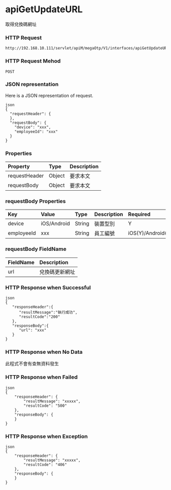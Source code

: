 # apiGetUpdateURL
取得兌換碼網址

### HTTP Request
```
http://192.168.10.111/servlet/apiM/megaOtp/V1/interfaces/apiGetUpdateURL
```

### HTTP Request Mehod
```
POST
```

### JSON representation
Here is a JSON representation of request.
```
json
{
  "requestHeader": {
  },
  "requestBody": {
    "device": "xxx",
    "employeeId": "xxx"
  }
}
```

### Properties
| Property | Type | Description |
|:---------|:-----|:------------|
| requestHeader | Object | 要求本文 |
| requestBody | Object | 要求本文 |

### requestBody Properties
| Key | Value | Type | Description | Required | Format |
|:----------|:-------------|:-----|:------------|:------------|:------------|
| device | iOS/Android | String | 裝置型別 | Y | n/a |
| employeeId | xxx | String | 員工編號 | iOS(Y)/Android(N) | n/a |

### requestBody FieldName
| FieldName | Description |
|:----------|:-------------|
| url | 兌換碼更新網址 |

### HTTP Response when Successful
```
json
{
   "responseHeader":{
      "resultMessage":"執行成功",
      "resultCode":"200"
   },
   "responseBody":{
      "url": "xxx"
   }
}
```

### HTTP Response when No Data
此程式不會有查無資料發生

### HTTP Response when Failed
```
json
{
    "responseHeader": {
        "resultMessage": "xxxxx",
        "resultCode": "500"
    },
    "responseBody": {
    }
}
```

### HTTP Response when Exception
```
json
{
    "responseHeader": {
        "resultMessage": "xxxxx",
        "resultCode": "406"
    },
    "responseBody": {
    }
}
```
